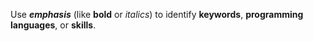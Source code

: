Use ***emphasis*** (like **bold** or *italics*) to identify **keywords**, **programming languages**, or **skills**.
